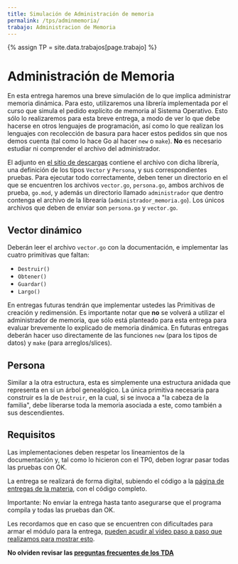 ```yaml
---
title: Simulación de Administración de memoria
permalink: /tps/adminmemoria/
trabajo: Administracion de Memoria
---
```

{% assign TP = site.data.trabajos[page.trabajo] %}

Administración de Memoria
=========================

En esta entrega haremos una breve simulación de lo que implica administrar memoria dinámica. Para esto, 
utilizaremos una librería implementada por el curso que simula el pedido explícito de memoria al Sistema
Operativo. Esto sólo lo realizaremos para esta breve entrega, a modo de ver lo que debe hacerse en otros
lenguajes de programación, así como lo que realizan los lenguajes con recolección de basura para hacer
estos pedidos sin que nos demos cuenta (tal como lo hace Go al hacer `new` o `make`).
**No** es necesario estudiar ni comprender el archivo del administrador.

El adjunto en [el sitio de descargas]({{site.skel}}) contiene el archivo con dicha librería, una definición
de los tipos `Vector` y `Persona`, y sus correspondientes pruebas. Para ejecutar todo correctamente, deben
tener un directorio en el que se encuentren los archivos `vector.go`, `persona.go`, ambos archivos de prueba, 
`go.mod`, y además un directorio llamado `administrador` que dentro contenga el archivo de la librearía 
(`administrador_memoria.go`).
Los únicos archivos que deben de enviar son `persona.go` y `vector.go`.

## Vector dinámico

Deberán leer el archivo `vector.go` con la documentación, e implementar las cuatro primitivas que faltan:
- `Destruir()`
- `Obtener()`
- `Guardar()`
- `Largo()`

En entregas futuras tendrán que implementar ustedes las Primitivas de creación y redimensión. Es importante notar
que **no** se volverá a utilizar el administrador de memoria, que sólo está planteado para esta entrega para
evaluar brevemente lo explicado de memoria dinámica. En futuras entregas deberán hacer uso directamente de las
funciones `new` (para los tipos de datos) y `make` (para arreglos/slices).


## Persona

Similar a la otra estructura, esta es simplemente una estructura anidada que representa en sí un árbol genealógico. 
La única primitiva necesaria para construir es la de `Destruir`, en la cual, si se invoca a "la cabeza de la familia", 
debe liberarse toda la memoria asociada a este, como también a sus descendientes. 


## Requisitos

Las implementaciones deben respetar los lineamientos de la documentación y, tal como lo hicieron con el TP0, deben lograr pasar todas las pruebas con OK.

La entrega se realizará de forma digital, subiendo el código a la [página de entregas de la materia]({{site.entregas}}), con el código completo.

Importante: No enviar la entrega hasta tanto asegurarse que el programa compila y todas las pruebas dan OK.

Les recordamos que en caso que se encuentren con dificultades para armar el módulo para la entrega, [pueden acudir al video paso a paso que realizamos para mostrar esto](https://youtu.be/IZrQt-vR3E4?t=300).


**No olviden revisar las [preguntas frecuentes de los TDA](/aed/faq/tda)**
